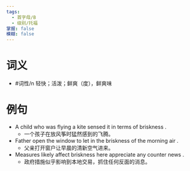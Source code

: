 ```yaml
---
tags:
  - 首字母/B
  - 级别/托福
掌握: false
模糊: false
---
```

# 词义
- #词性/n  轻快；活泼；鲜爽（度），鲜爽味
# 例句
- A child who was flying a kite sensed it in terms of briskness .
	- 一个孩子在放风筝时猛然感到的飞腾。
- Father open the window to let in the briskness of the morning air .
	- 父亲打开窗户让早晨的清新空气进来。
- Measures likely affect briskness here appreciate any counter news .
	- 政府措施似乎影响到本地交易，抓住任何反面的消息。
